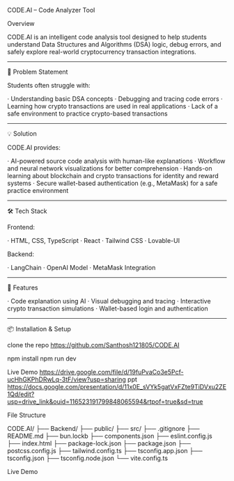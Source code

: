 CODE.AI – Code Analyzer Tool

Overview

CODE.AI is an intelligent code analysis tool designed to help students understand Data Structures and Algorithms (DSA) logic, debug errors, and safely explore real-world cryptocurrency transaction integrations.

---

🎯 Problem Statement

Students often struggle with:

· Understanding basic DSA concepts
· Debugging and tracing code errors
· Learning how crypto transactions are used in real applications
· Lack of a safe environment to practice crypto-based transactions

---

💡 Solution

CODE.AI provides:

· AI-powered source code analysis with human-like explanations
· Workflow and neural network visualizations for better comprehension
· Hands-on learning about blockchain and crypto transactions for identity and reward systems
· Secure wallet-based authentication (e.g., MetaMask) for a safe practice environment

---

🛠️ Tech Stack

Frontend:

· HTML, CSS, TypeScript
· React
· Tailwind CSS
· Lovable-UI

Backend:

· LangChain
· OpenAI Model
· MetaMask Integration

---

🚀 Features

· Code explanation using AI
· Visual debugging and tracing
· Interactive crypto transaction simulations
· Wallet-based login and authentication

---

📦 Installation & Setup

clone the repo https://github.com/Santhosh121805/CODE.AI

npm install
 npm run dev

 Live Demo
 https://drive.google.com/file/d/19fuPvaCo3e5Pcf-ucHhGKPhDRwLq-3tF/view?usp=sharing
 ppt
 https://docs.google.com/presentation/d/11x0E_sVYk5gatVxFZte9TiDVxu2ZE1Qd/edit?usp=drive_link&ouid=116523191799848065594&rtpof=true&sd=true



File Structure

CODE.AI/
├── Backend/
├── public/
├── src/
├── .gitignore
├── README.md
├── bun.lockb
├── components.json
├── eslint.config.js
├── index.html
├── package-lock.json
├── package.json
├── postcss.config.js
├── tailwind.config.ts
├── tsconfig.app.json
├── tsconfig.json
├── tsconfig.node.json
└── vite.config.ts

Live Demo

